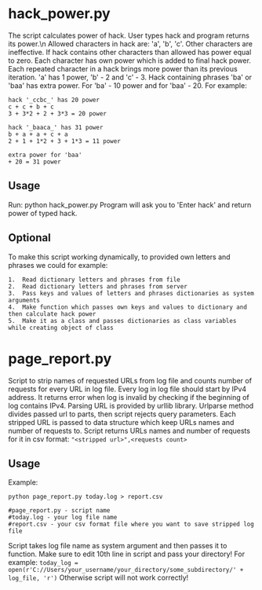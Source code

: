 # hack_power.py

The script calculates power of hack. User types hack and program returns its power.\n
Allowed characters in hack are: 'a', 'b', 'c'. Other characters are ineffective. 
If hack contains other characters than allowed has power equal to zero.
Each character has own power which is added to final hack power.
Each repeated character in a hack brings more power than its previous iteration.
'a' has 1 power, 'b' - 2 and 'c' - 3.
Hack containing phrases 'ba' or 'baa' has extra power. For 'ba' - 10 power and for 'baa' - 20.
For example: 
```
hack '_ccbc_' has 20 power
c + c + b + c		
3 + 3*2 + 2 + 3*3 = 20 power

hack '_baaca_' has 31 power
b + a + a + c + a	
2 + 1 + 1*2	+ 3	+ 1*3 = 11 power

extra power for 'baa'
+ 20 = 31 power
```

## Usage

Run: python hack_power.py
Program will ask you to 'Enter hack' and return power of typed hack.

## Optional
To make this script working dynamically, to provided own letters and phrases we could for example:
```
1.	Read dictionary letters and phrases from file
2.	Read dictionary letters and phrases from server
3.	Pass keys and values of letters and phrases dictionaries as system arguments
4.	Make function which passes own keys and values to dictionary and then calculate hack power
5.	Make it as a class and passes dictionaries as class variables while creating object of class
```


# page_report.py

Script to strip names of requested URLs from log file and counts number of requests for every URL in log file.
Every log in log file should start by IPv4 address. It returns error when log is invalid by checking if the beginning of log contains IPv4.
Parsing URL is provided by urllib library. Urlparse method divides passed url to parts, then script rejects query parameters.
Each stripped URL is passed to data structure which keep URLs names and number of requests to.
Script returns URLs names and number of requests for it in csv format:
`"<stripped url>",<requests count>`


## Usage

Example:

```
python page_report.py today.log > report.csv

#page_report.py - script name
#today.log - your log file name
#report.csv - your csv format file where you want to save stripped log file
```
Script takes log file name as system argument and then passes it to function. 
Make sure to edit 10th line in script and pass your directory! 
For example:
`today_log = open(r'C://Users/your_username/your_directory/some_subdirectory/' + log_file, 'r')`
Otherwise script will not work correctly!


